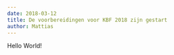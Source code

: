 ```yaml
---
date: 2018-03-12
title: De voorbereidingen voor KBF 2018 zijn gestart
author: Mattias
---
```

Hello World!

